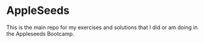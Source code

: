 # AppleSeeds
This is the main repo for my exercises and solutions that I did or am doing in the Appleseeds Bootcamp.

